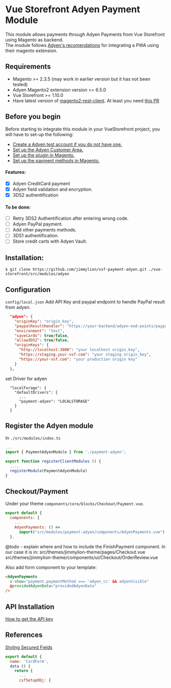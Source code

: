 # Vue Storefront Adyen Payment Module

This module allows payments through Adyen Payments from Vue Storefront using Magento as backend.  
The module follows [Adyen's recomendations](https://docs.adyen.com/plugins/magento-2/magento-pwa-storefront) for integrating a PWA using their magento extension.

## Requirements
- Magento >= 2.3.5 (may work in earlier version but it has not been tested)
- Adyen Magento2 extension version >= 6.5.0
- Vue Storefront >= 1.10.0
- Have latest version of [magento2-rest-client](magento2-rest-client). At least you need [this PR](https://github.com/DivanteLtd/magento2-rest-client/pull/35)

## Before you begin

Before starting to integrate this module in your VueStorefront project, you will have to set-up the following:
- [Create a Adyen test account if you do not have one.](https://www.adyen.com/)
- [Set up the Adyen Customer Area.](https://docs.adyen.com/plugins/magento-2/set-up-adyen-customer-area)
- [Set up the plugin in Magento.](https://docs.adyen.com/plugins/magento-2/set-up-the-plugin-in-magento)
- [Set up the payment methods in Magento.](https://docs.adyen.com/plugins/magento-2/set-up-the-payment-methods-in-magento)

#### Features:
- [x] Adyen CreditCard payment
- [x] Adyen field validation and encryption.
- [x] 3DS2 authentification

#### To be done:
- [ ] Retry 3DS2 Authentification after entering wrong code.
- [ ] Adyen PayPal payment.
- [ ] Add other payments methods.
- [ ] 3DS1 authentification.
- [ ] Store credit carts with Adyen Vault.

## Installation:

```shell
$ git clone https://github.com/jimmylion/vsf-payment-adyen.git ./vue-storefront/src/modules/adyen
```

## Configuration
`config/local.json`
Add API Key and paypal endpoint to hendle PayPal result from adyen.
```json
  "adyen": {
    "originKey": "origin_key",
    "paypalResultHandler": "https://your-backend/adyen-end-points/paypal",
    "environment": "test",
    "saveCards": true/false,
    "allow3DS2": true/false,
    "originKeys": {
      "http://localhost:3000": "your localhost origin_key",
      "https://staging.your-vsf.com": "your staging origin_key",
      "https://your-vsf.com": "your production origin key"
    }
  },
```

set Driver for adyen

```
  "localForage": {
    "defaultDrivers": {
      ...
      "payment-adyen": "LOCALSTORAGE"
    }
  }

```

## Register the Adyen module

In `./src/modules/index.ts`

```js
...
import { PaymentAdyenModule } from './payment-adyen';

export function registerClientModules () {
  ...,
  registerModule(PaymentAdyenModule)
}

```

## Checkout/Payment
Under your theme `components/core/blocks/Checkout/Payment.vue`.

```js
export default {
  components: {
    ...
    AdyenPayments: () =>
      import("src/modules/payment-adyen/components/AdyenPayments.vue")
  },
```

@todo - explain where and how to include the FinishPayment component.  In our case it is in:
src/themes/jimmylion-theme/pages/Checkout.vue
src/themes/jimmylion-theme/components/ui/Checkout/OrderReview.vue

Also add form component to your template:

```html
<AdyenPayments
  v-show="payment.paymentMethod === 'adyen_cc' && adyenVisible"
  @providedAdyenData="providedAdyenData"
/>
```

## API Installation
[How to get the API key](https://docs.adyen.com/developers/user-management/how-to-get-the-api-key)


## References
[Styling Secured Fields](https://docs.adyen.com/developers/checkout/api-integration/configure-secured-fields/styling-secured-fields)

```js
export default {
  name: 'CardForm',
  data () {
    return {
      ...
      csfSetupObj: {
```
